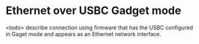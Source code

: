 # Ethernet over USBC Gadget mode

\<todo> describe connection using firmware that has the USBC configured in Gaget mode and appears as an Ethernet network interface.
